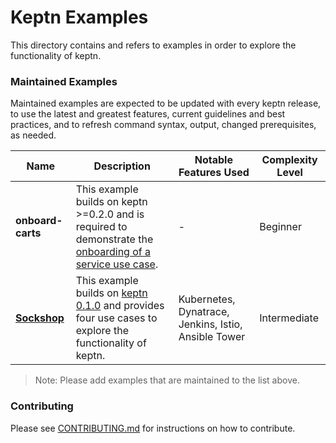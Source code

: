 # Keptn Examples

This directory contains and refers to examples in order to explore the functionality of keptn.

### Maintained Examples

Maintained examples are expected to be updated with every keptn release, to use the latest and greatest features, current guidelines and best practices, and to refresh command syntax, output, changed prerequisites, as needed.

|Name | Description | Notable Features Used | Complexity Level|
------------- | ------------- | ------------ | ------------ |
| **onboard-carts** | This example builds on keptn >=0.2.0 and is required to demonstrate the [onboarding of a service use case](https://keptn.sh/docs/0.3.0/usecases/onboard-carts-service/). | - | Beginner |
| [**Sockshop**](https://github.com/keptn-sockshop) | This example builds on [keptn 0.1.0](https://github.com/keptn/keptn/tree/0.1.0) and provides four use cases to explore the functionality of keptn. | Kubernetes, Dynatrace, Jenkins, Istio, Ansible Tower | Intermediate |

> Note: Please add examples that are maintained to the list above.

<!-- See [Example Guidelines](guidelines.md) for a description of what goes
in this directory, and what examples should contain. -->

### Contributing

Please see [CONTRIBUTING.md](CONTRIBUTING.md) for instructions on how to contribute.
